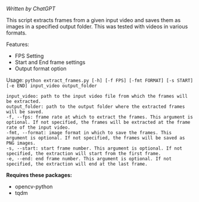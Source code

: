 *Written by ChatGPT*

This script extracts frames from a given input video and saves them as images in a specified output folder. This was tested with videos in various formats.

Features:
* FPS Setting
* Start and End frame settings
* Output format option

Usage:
`python extract_frames.py [-h] [-f FPS] [-fmt FORMAT] [-s START] [-e END] input_video output_folder`

    input_video: path to the input video file from which the frames will be extracted.
    output_folder: path to the output folder where the extracted frames will be saved.
    -f, --fps: frame rate at which to extract the frames. This argument is optional. If not specified, the frames will be extracted at the frame rate of the input video.
    -fmt, --format: image format in which to save the frames. This argument is optional. If not specified, the frames will be saved as PNG images.
    -s, --start: start frame number. This argument is optional. If not specified, the extraction will start from the first frame.
    -e, --end: end frame number. This argument is optional. If not specified, the extraction will end at the last frame.

**Requires these packages:**
* opencv-python
* tqdm

